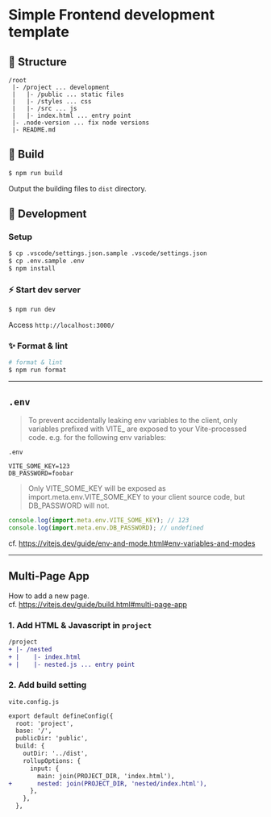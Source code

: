 # Simple Frontend development template

## :construction: Structure

```
/root
 |- /project ... development
 |   |- /public ... static files
 |   |- /styles ... css
 |   |- /src ... js
 |   |- index.html ... entry point
 |- .node-version ... fix node versions
 |- README.md
```

## :rocket: Build

```sh
$ npm run build
```

Output the building files to `dist` directory.

## :dragon: Development

### Setup

```sh
$ cp .vscode/settings.json.sample .vscode/settings.json
$ cp .env.sample .env
$ npm install
```

### :zap: Start dev server

```sh
$ npm run dev
```

Access `http://localhost:3000/`

### :sparkles: Format & lint

```sh
# format & lint
$ npm run format
```

---

## `.env`

> To prevent accidentally leaking env variables to the client, only variables prefixed with VITE\_ are exposed to your Vite-processed code. e.g. for the following env variables:

`.env`

```config
VITE_SOME_KEY=123
DB_PASSWORD=foobar
```

> Only VITE_SOME_KEY will be exposed as import.meta.env.VITE_SOME_KEY to your client source code, but DB_PASSWORD will not.

```js
console.log(import.meta.env.VITE_SOME_KEY); // 123
console.log(import.meta.env.DB_PASSWORD); // undefined
```

cf. https://vitejs.dev/guide/env-and-mode.html#env-variables-and-modes

---

## Multi-Page App

How to add a new page.  
cf. https://vitejs.dev/guide/build.html#multi-page-app

### 1. Add HTML & Javascript in `project`

```diff
/project
+ |- /nested
+ |    |- index.html
+ |    |- nested.js ... entry point
```

### 2. Add build setting

`vite.config.js`

```diff
export default defineConfig({
  root: 'project',
  base: '/',
  publicDir: 'public',
  build: {
    outDir: '../dist',
    rollupOptions: {
      input: {
        main: join(PROJECT_DIR, 'index.html'),
+       nested: join(PROJECT_DIR, 'nested/index.html'),
      },
    },
  },
```
